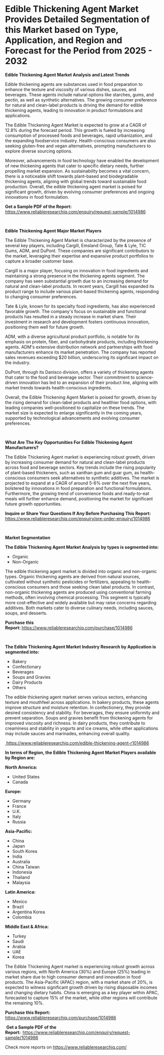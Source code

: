 <p><h1>Edible Thickening Agent Market Provides Detailed Segmentation of this Market based on Type, Application, and Region and Forecast for the Period from 2025 - 2032</h1></p><p><strong>Edible Thickening Agent Market Analysis and Latest Trends</strong></p>
<p><p>Edible thickening agents are substances used in food preparation to enhance the texture and viscosity of various dishes, sauces, and beverages. These agents include natural options like starches, gums, and pectin, as well as synthetic alternatives. The growing consumer preference for natural and clean-label products is driving the demand for edible thickening agents, leading to innovation in product formulations and applications.</p><p>The Edible Thickening Agent Market is expected to grow at a CAGR of 12.8% during the forecast period. This growth is fueled by increasing consumption of processed foods and beverages, rapid urbanization, and the expanding foodservice industry. Health-conscious consumers are also seeking gluten-free and vegan alternatives, prompting manufacturers to explore diverse sourcing options. </p><p>Moreover, advancements in food technology have enabled the development of new thickening agents that cater to specific dietary needs, further propelling market expansion. As sustainability becomes a vital concern, there is a noticeable shift towards plant-based and biodegradable thickening agents, aligning with global trends toward sustainable food production. Overall, the edible thickening agent market is poised for significant growth, driven by evolving consumer preferences and ongoing innovations in food formulation.</p></p>
<p><strong>Get a Sample PDF of the Report:&nbsp;</strong> <a href="https://www.reliableresearchiq.com/enquiry/request-sample/1014986?utm_campaign=3296&utm_medium=2&utm_source=Github&utm_content=ia&utm_term=06032025&utm_id=edible-thickening-agent">https://www.reliableresearchiq.com/enquiry/request-sample/1014986</a></p>
<p>&nbsp;</p>
<p><strong>Edible Thickening Agent Major Market Players</strong></p>
<p><p>The Edible Thickening Agent Market is characterized by the presence of several key players, including Cargill, Emsland Group, Tate & Lyle, TIC Gums, ADM, and DuPont. These companies are significant contributors to the market, leveraging their expertise and expansive product portfolios to capture a broader customer base.</p><p>Cargill is a major player, focusing on innovation in food ingredients and maintaining a strong presence in the thickening agents segment. The company has seen substantial growth due to an increasing demand for natural and clean-label products. In recent years, Cargill has expanded its product range to include various plant-based thickening agents, responding to changing consumer preferences.</p><p>Tate & Lyle, known for its specialty food ingredients, has also experienced favorable growth. The company's focus on sustainable and functional products has resulted in a steady increase in market share. Their investment in research and development fosters continuous innovation, positioning them well for future growth.</p><p>ADM, with a diverse agricultural product portfolio, is notable for its emphasis on protein, fiber, and carbohydrate products, including thickening agents. ADM's extensive distribution network and partnerships with food manufacturers enhance its market penetration. The company has reported sales revenues exceeding $20 billion, underscoring its significant impact on the industry.</p><p>DuPont, through its Danisco division, offers a variety of thickening agents that cater to the food and beverage sector. Their commitment to science-driven innovation has led to an expansion of their product line, aligning with market trends towards health-conscious ingredients.</p><p>Overall, the Edible Thickening Agent Market is poised for growth, driven by the rising demand for clean-label products and healthier food options, with leading companies well-positioned to capitalize on these trends. The market size is expected to enlarge significantly in the coming years, supported by technological advancements and evolving consumer preferences.</p></p>
<p>&nbsp;</p>
<p><strong>What Are The Key Opportunities For Edible Thickening Agent Manufacturers?</strong></p>
<p><p>The Edible Thickening Agent market is experiencing robust growth, driven by increasing consumer demand for natural and clean-label products across food and beverage sectors. Key trends include the rising popularity of plant-based thickeners, such as xanthan gum and guar gum, as health-conscious consumers seek alternatives to synthetic additives. The market is projected to expand at a CAGR of around 5-6% over the next five years, bolstered by innovations in food preparation and functional formulations. Furthermore, the growing trend of convenience foods and ready-to-eat meals will further enhance demand, positioning the market for significant future growth opportunities.</p></p>
<p><strong>Inquire or Share Your Questions If Any Before Purchasing This Report:</strong> <a href="https://www.reliableresearchiq.com/enquiry/pre-order-enquiry/1014986?utm_campaign=3296&utm_medium=2&utm_source=Github&utm_content=ia&utm_term=06032025&utm_id=edible-thickening-agent">https://www.reliableresearchiq.com/enquiry/pre-order-enquiry/1014986</a></p>
<p>&nbsp;</p>
<p><strong>Market Segmentation</strong></p>
<p><strong>The Edible Thickening Agent Market Analysis by types is segmented into:</strong></p>
<p><ul><li>Organic</li><li>Non-Organic</li></ul></p>
<p><p>The edible thickening agent market is divided into organic and non-organic types. Organic thickening agents are derived from natural sources, cultivated without synthetic pesticides or fertilizers, appealing to health-conscious consumers and those seeking clean label products. In contrast, non-organic thickening agents are produced using conventional farming methods, often involving chemical processing. This segment is typically more cost-effective and widely available but may raise concerns regarding additives. Both markets cater to diverse culinary needs, including sauces, soups, and desserts.</p></p>
<p><strong>Purchase this Report:&nbsp;</strong><a href="https://www.reliableresearchiq.com/purchase/1014986?utm_campaign=3296&utm_medium=2&utm_source=Github&utm_content=ia&utm_term=06032025&utm_id=edible-thickening-agent">https://www.reliableresearchiq.com/purchase/1014986</a></p>
<p>&nbsp;</p>
<p><strong>The Edible Thickening Agent Market Industry Research by Application is segmented into:</strong></p>
<p><ul><li>Bakery</li><li>Confectionary</li><li>Beverages</li><li>Soups and Gravies</li><li>Dairy Products</li><li>Others</li></ul></p>
<p><p>The edible thickening agent market serves various sectors, enhancing texture and mouthfeel across applications. In bakery products, these agents improve structure and moisture retention. In confectionery, they provide desired consistency and stability. For beverages, they ensure uniformity and prevent separation. Soups and gravies benefit from thickening agents for improved viscosity and richness. In dairy products, they contribute to creaminess and stability in yogurts and ice creams, while other applications may include sauces and marinades, enhancing overall quality.</p></p>
<p><a href="https://www.reliableresearchiq.com/edible-thickening-agent-r1014986?utm_campaign=3296&utm_medium=2&utm_source=Github&utm_content=ia&utm_term=06032025&utm_id=edible-thickening-agent">&nbsp;https://www.reliableresearchiq.com/edible-thickening-agent-r1014986</a></p>
<p><strong>In terms of Region, the Edible Thickening Agent Market Players available by Region are:</strong></p>
<p>
    <p> <strong> North America: </strong>
        <ul>
            <li>United States</li>
            <li>Canada</li>
        </ul>
        </p> 
    <p> <strong> Europe: </strong>
        <ul>
            <li>Germany</li>
            <li>France</li>
            <li>U.K.</li>
            <li>Italy</li>
            <li>Russia</li>
        </ul>
        </p> 
    <p> <strong> Asia-Pacific: </strong>
        <ul>
            <li>China</li>
            <li>Japan</li>
            <li>South Korea</li>
            <li>India</li>
            <li>Australia</li>
            <li>China Taiwan</li>
            <li>Indonesia</li>
            <li>Thailand</li>
            <li>Malaysia</li>
        </ul>
        </p> 
    <p> <strong> Latin America: </strong>
        <ul>
            <li>Mexico</li>
            <li>Brazil</li>
            <li>Argentina Korea</li>
            <li>Colombia</li>
        </ul>
        </p> 
    <p> <strong> Middle East & Africa: </strong>
        <ul>
            <li>Turkey</li>
            <li>Saudi</li>
            <li>Arabia</li>
            <li>UAE</li>
            <li>Korea</li>
        </ul>
    </p>
    </p>
<p><p>The Edible Thickening Agent market is experiencing robust growth across various regions, with North America (30%) and Europe (25%) leading in market share due to high consumer demand and innovation in food products. The Asia-Pacific (APAC) region, with a market share of 20%, is expected to witness significant growth driven by rising disposable incomes and changing dietary habits. China is emerging as a key player within APAC, forecasted to capture 15% of the market, while other regions will contribute the remaining 10%.</p></p>
<p><strong>Purchase this Report: </strong><a href="https://www.reliableresearchiq.com/purchase/1014986?utm_campaign=3296&utm_medium=2&utm_source=Github&utm_content=ia&utm_term=06032025&utm_id=edible-thickening-agent">https://www.reliableresearchiq.com/purchase/1014986</a></p>
<p>&nbsp;<strong>Get a Sample PDF of the Report:&nbsp;&nbsp;</strong><a href="https://www.reliableresearchiq.com/enquiry/request-sample/1014986?utm_campaign=3296&utm_medium=2&utm_source=Github&utm_content=ia&utm_term=06032025&utm_id=edible-thickening-agent">https://www.reliableresearchiq.com/enquiry/request-sample/1014986</a></p>
<p><strong></strong></p>
<p>Check more reports on <a href="https://www.reliableresearchiq.com/?utm_campaign=3296&utm_medium=2&utm_source=Github&utm_content=ia&utm_term=06032025&utm_id=edible-thickening-agent">https://www.reliableresearchiq.com/</a></p>